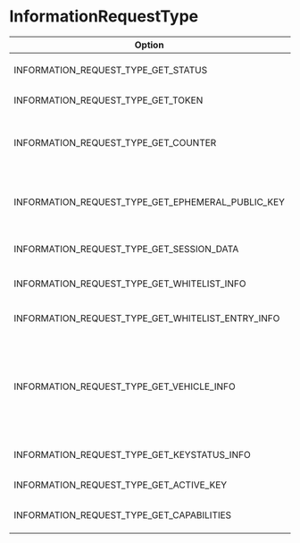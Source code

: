 # InformationRequestType
Option|Description
-|-
INFORMATION_REQUEST_TYPE_GET_STATUS|Returns a [`VehicleStatus`](../other/vehstatus) message
INFORMATION_REQUEST_TYPE_GET_TOKEN|Returns the vehicle's token, ...
INFORMATION_REQUEST_TYPE_GET_COUNTER|Returns the current crypto counter, can't seem to get it to work, don't see a point
INFORMATION_REQUEST_TYPE_GET_EPHEMERAL_PUBLIC_KEY|Returns the vehicle's ephemeral key, unknown expiration time
INFORMATION_REQUEST_TYPE_GET_SESSION_DATA|Returns a [`SessionInfo`](../other/sessioninfo) message
INFORMATION_REQUEST_TYPE_GET_WHITELIST_INFO|Returns a [`WhitelistInfo`](../other/wlinfo) message
INFORMATION_REQUEST_TYPE_GET_WHITELIST_ENTRY_INFO|Returns a [`WhitelistEntryInfo`](../other/wlentryinfo) message
INFORMATION_REQUEST_TYPE_GET_VEHICLE_INFO|Returns a [`VehicleInfo`](../other/vehinfo) message, but I couldn't get it to work, the vehicle normally sends info automatically when needed, so not a problem
INFORMATION_REQUEST_TYPE_GET_KEYSTATUS_INFO|Returns a [`KeyStatusInfo`](../other/kstatusinfo) message
INFORMATION_REQUEST_TYPE_GET_ACTIVE_KEY|Returns a [`ActiveKey`](../other/activek) message
INFORMATION_REQUEST_TYPE_GET_CAPABILITIES|Returns a [`Capabilities`](../other/capabilities) message
